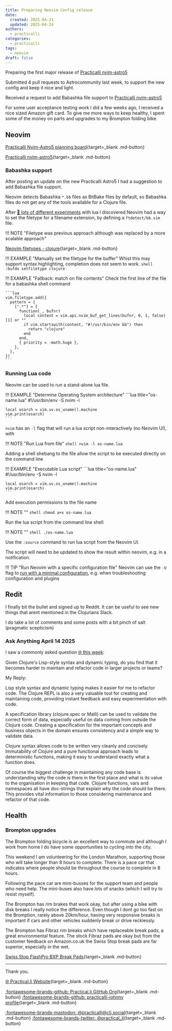 ```yaml
---
title: Preparing Neovim Config release
date:
  created: 2025-04-21
  updated: 2025-04-24
authors:
  - practicalli
categories:
  - practicalli
tags:
  - neovim
draft: false
---
```


Preparing the first major release of [Practicalli nvim-astro5](https://github.com/practicalli/nvim-astro5)

Submitted 4 pull requests to Astrocommunity last week, to support the new config and keep it nice and light.


Received a request to add Babashka file support to [Practicalli nvim-astro5](https://github.com/practicalli/nvim-astro5)

For some user acceptance testing work I did a few weeks ago, I received a nice sized Amazon gift card.  To give me more ways to keep healthy, I spent some of the money on parts and upgrades to my Brompton folding bike.

<!-- more -->

## Neovim



[Practicalli Nvim-Astro5 planning board](){target=_blank .md-button}

[Practicalli nvim-astro5](https://github.com/practicalli/nvim-astro5){target=_blank .md-button}


### Babashka support

After posting an update on the new Practicalli Astro5 I had a suggestion to add Babashka file support.

Neovim detects Babashka `*.bb` files as BitBake files by default, so Babashka files do not get any of the tools available for a Clojure file.


After [🎫 lots of different experiments](https://github.com/practicalli/nvim-astro5/issues/49) with lua I discovered Neovim had a way to set the filetype for a filename extension, by defining a `ftdetect/bb.vim` file.

!!! NOTE "Filetype was previous approach although was replaced by a more scalable approach"


[Neovim filetypes - clojure](https://github.com/neovim/neovim/blob/master/runtime/lua/vim/filetype.lua#L260){target=_blank .md-button}


!!! EXAMPLE "Manually set the filetype for the buffer"
    Whist this may support syntax highlighting, completion does not seem to work.
    ```shell
    :bufdo setfiletype clojure
    ```

[ ](https://github.com/neovim/neovim/issues/33515)

!!! EXAMPLE "Fallback: match on file contents"
    Check the first line of the file for a babashka shell command

    ```lua
    vim.filetype.add({
      pattern = {
        [".*"] = {
          function(_, bufnr)
            local content = vim.api.nvim_buf_get_lines(bufnr, 0, 1, false)[1] or ""
            if vim.startswith(content, "#!/usr/bin/env bb") then
              return "clojure"
            end
          end,
          { priority = -math.huge },
        },
      },
    })
    ```


### Running Lua code

Neovim can be used to run a stand-alone lua file.


!!! EXAMPLE "Determine Operating System architecture"
    ```lua title="os-name.lua"
    #!/usr/bin/env -S nvim -l

    local osarch = vim.uv.os_uname().machine
    vim.print(osarch)
    ```

`nvim` has an `-l` flag that will run a lua script non-interactively (no Neovim UI), with


!!! NOTE "Run Lua from file"
    ```shell
    nvim -l os-name.lua
    ```

Adding a shell shebang to the file allow the script to be executed directly on the command line

!!! EXAMPLE "Executable Lua script"
    ```lua title="os-name.lua"
    #!/usr/bin/env -S nvim -l

    local osarch = vim.uv.os_uname().machine
    vim.print(osarch)
    ```

Add execution permissions to the file name

!!! NOTE ""
    ```shell
    chmod a+x os-name.lua
    ```

Run the lua script from the command line shell


!!! NOTE ""
    ```shell
    ./os-name.lua
    ```

Use the `:source` command to run lua script from the Neovim UI.

The script will need to be updated to show the result within neovim, e.g. in a notification.


!!! TIP "Run Neovim with a specific configuration file"
    Neovim can use the `-U` flag to [run with a minimal configuration](https://practical.li/neovim/install/troubleshoot/), e.g. when troubleshooting configuration and plugins


## Redit

I finally bit the bullet and signed up to Reddit.  It can be useful to see new things that arent mentioned in the Clojurians Slack.

I do take a lot of comments and some posts with a bit pinch of salt (pragmatic scepticism)


### Ask Anything April 14 2025

I saw a commonly asked question [:globe_with_meridians: this week](https://www.reddit.com/r/Clojure/comments/1jyv6yk/new_clojurians_ask_anything_april_14_2025/):

Given Clojure's Lisp-style syntax and dynamic typing, do you find that it becomes harder to maintain and refactor code in larger projects or teams?


My Reply:

Lisp style syntax and dynamic typing makes it easier for me to refactor code.  The Clojure REPL is also a very valuable tool for creating and maintaining code, providing instant feedback and easy experimentation with code.

A specification library (clojure.spec or Malli) can be used to validate the correct form of data, especially useful on data coming from outside the Clojure code.  Creating a specification for the important concepts and business objects in the domain ensures consistency and a simple way to validate data.

Clojure syntax allows code to be written very cleanly and concisely.  Immutability of Clojure and a pure functional approach leads to deterministic functions, making it easy to understand exactly what a function does.

Of course the biggest challenge in maintaining any code base is understanding why the code is there in the first place and what is its value to the organisation in keeping that code.
Clojure functions, vars and namespaces all have doc-strings that explain why the code should be there.  This provides vital information to those considering maintenance and refactor of that code.


## Health


### Brompton upgrades

The Brompton folding bicycle is an excellent way to commute and although I work from home I do have some opportunities to cycling into the city.

This weekend I am volunteering for the London Marathon, supporting those who will take longer than 8 hours to complete.  There is a pace car that indicates where people should be throughout the course to complete in 8 hours.

Following the pace car are mini-busses for the support team and people who need help.  The mini-buses also have lots of snacks (which I will try to resist myself).

The Brompton has rim brakes that work okay, but after using a bike with disk breaks I really notice the difference.  Even though I dont go too fast on the Bromption, rarely above 20km/hour, having very responsive breaks is important if cars and other vehicles suddenly break or drive recklessly.

The Brompton has Fibraz rim breaks which have replaceable break pads, a great environmental feature.  The stock Fibraz pads are okay but from the customer feedback on Amazon.co.uk the Swiss Stop break pads are far superior, especially in the wet.

[Swiss Stop FlashPro BXP Break Pads](https://www.amazon.co.uk/dp/B00A4450KM){target=_blank .md-button}


---
Thank you.

[:globe_with_meridians: Practical.li Website](https://practical.li){target=_blank .md-button}

[:fontawesome-brands-github: Practical.li GitHub Org](https://github.com/practicalli){target=_blank .md-button}
[:fontawesome-brands-github: practicalli-johnny profile](https://github.com/practicalli-johnny){target=_blank .md-button}

[:fontawesome-brands-mastodon: @practicalli@clj.social](https://clj.social/@practicalli){target=_blank .md-button}
[:fontawesome-brands-twitter: @practical_li](https://twitter.com/practcial_li){target=_blank .md-button}
